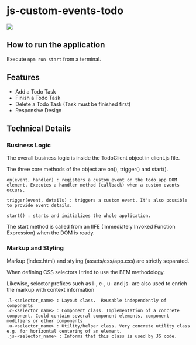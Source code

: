 # js-custom-events-todo

![](https://github.com/juntch/js-custom-events-todo/blob/master/assets/img/app_preview.png)

## How to run the application

Execute ``npm run start`` from a terminal.

## Features

- Add a Todo Task
- Finish a Todo Task
- Delete a Todo Task (Task must be finished first)
- Responsive Design

## Technical Details

### Business Logic
The overall business logic is inside the TodoClient object in client.js file.

The three core methods of the object are on(), trigger() and start().

````
on(event, handler) : registers a custom event on the todo_app DOM element. Executes a handler method (callback) when a custom events occurs.

trigger(event, details) : triggers a custom event. It's also possible to provide event details.

start() : starts and initializes the whole application.
````

The start method is called from an IIFE (Immediately Invoked Function Expression) when the DOM is ready.

### Markup and Styling

Markup (index.html) and styling (assets/css/app.css) are strictly separated.

When defining CSS selectors I tried to use the BEM methodology.

Likewise, selector prefixes such as l-, c-, u- and js- are also used to enrich the markup with context information

````
.l-<selector_name> : Layout class.  Reusable independently of components
.c-<selector_name> : Component class. Implementation of a concrete component. Could contain several component elements, component modifiers or other components
.u-<selector_name> : Utility/helper class. Very concrete utility class e.g. for horizontal centering of an element.
.js-<selector_name> : Informs that this class is used by JS code.
````

